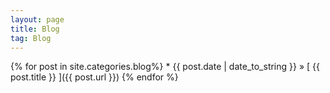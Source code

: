 ```yaml
---
layout: page
title: Blog
tag: Blog
---
```


{% for post in site.categories.blog%}
	 * {{ post.date | date_to_string }} &raquo; [ {{ post.title }} ]({{ post.url }})
{% endfor %}
<br>